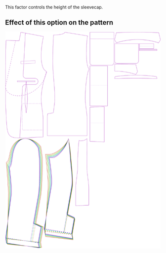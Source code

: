 This factor controls the height of the sleevecap.

## Effect of this option on the pattern

![This image shows the effect of this option by superimposing several variants that have a different value for this option](jaeger_sleevecapheight_sample.svg "Effect of this option on the pattern")
